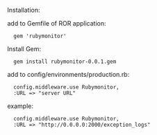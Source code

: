 Installation:

add to Gemfile of ROR application:

      gem 'rubymonitor'

Install Gem:

      gem install rubymonitor-0.0.1.gem

add to config/environments/production.rb:

      config.middleware.use Rubymonitor,
      :URL => "server URL"
      
example:

      config.middleware.use Rubymonitor,
      :URL => "http://0.0.0.0:2000/exception_logs"
